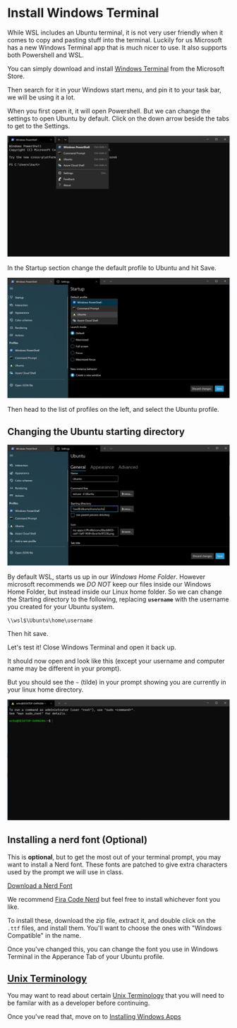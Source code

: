 # Install Windows Terminal

While WSL includes an Ubuntu terminal, it is not very user friendly when it comes to copy and pasting stuff into the terminal. Luckily for us Microsoft has a new Windows Terminal app that is much nicer to use. It also supports both Powershell and WSL.

You can simply download and install [Windows Terminal] from the Microsoft Store.

Then search for it in your Windows start menu, and pin it to your task bar, we
will be using it a lot.

When you first open it, it will open Powershell. But we can change the settings
to open Ubuntu by default. Click on the down arrow beside the tabs to get to the
Settings.

![Windows-Terminal-Settings-Menu](images/Windows-Terminal-Settings-Menu.png)

In the Startup section change the default profile to Ubuntu and hit Save.

![Windows-Terminal-Default-Profile](images/Windows-Terminal-Default-Profile.png)

Then head to the list of profiles on the left, and select the Ubuntu profile.

## Changing the Ubuntu starting directory

![Windows-Terminal-Ubuntu-Starting-Directory](images/Windows-Terminal-Ubuntu-Starting-Directory.png)

By default WSL, starts us up in our _Windows Home Folder_. However microsoft recommends we _DO NOT_ keep our files inside our Windows Home Folder, but instead
inside our Linux home folder. So we can change the Starting directory to the following, replacing **`username`** with the username you created for your Ubuntu system.

```text
\\wsl$\Ubuntu\home\username
```

Then hit save.

Let's test it! Close Windows Terminal and open it back up.

It should now open and look like this (except your username and computer name may be different in your prompt).

But you should see the `~` (tilde) in your prompt showing you are currently in your linux home directory.

![Ubuntu-Windows-Terminal](images/Ubuntu-Windows-Terminal.png)

## Installing a nerd font (Optional)

This is **optional**, but to get the most out of your terminal prompt, you may want to install
a Nerd font. These fonts are patched to give extra characters used by the prompt we will
use in class.

[Download a Nerd Font]

We recommend [Fira Code Nerd] but feel free to install whichever font you like.

To install these, download the zip file, extract it, and double click on the `.ttf`
files, and install them. You'll want to choose the ones with "Windows Compatible"
in the name.

Once you've changed this, you can change the font you use in Windows Terminal
in the Apperance Tab of your Ubuntu profile.

## [Unix Terminology]

You may want to read about certain [Unix Terminology] that you will need to be familar with as a developer before continuing.

Once you've read that, move on to [Installing Windows Apps]

[installing ansible]: ansible-setup.md
[unix terminology]: ../resources/unix-terminology.md
[windows terminal]: https://www.microsoft.com/en-us/p/windows-terminal/9n0dx20hk701
[installing windows apps]: windows-app-setup.md
[download a nerd font]: https://www.nerdfonts.com/font-downloads
[fira code nerd]: https://github.com/ryanoasis/nerd-fonts/releases/download/v2.1.0/FiraCode.zip
